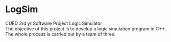 # LogSim
CUED 3rd yr Software Project Logic Simulator  
The objective of this project is to develop a logic simulation program in C++. The whole process is carried out by a team of three. 
